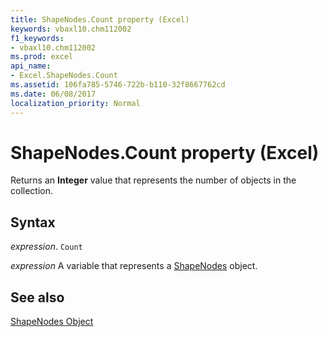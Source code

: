 ```yaml
---
title: ShapeNodes.Count property (Excel)
keywords: vbaxl10.chm112002
f1_keywords:
- vbaxl10.chm112002
ms.prod: excel
api_name:
- Excel.ShapeNodes.Count
ms.assetid: 106fa785-5746-722b-b110-32f8667762cd
ms.date: 06/08/2017
localization_priority: Normal
---
```



# ShapeNodes.Count property (Excel)

Returns an  **Integer** value that represents the number of objects in the collection.


## Syntax

_expression_. `Count`

_expression_ A variable that represents a [ShapeNodes](./Excel.ShapeNodes.md) object.


## See also


[ShapeNodes Object](Excel.ShapeNodes.md)


